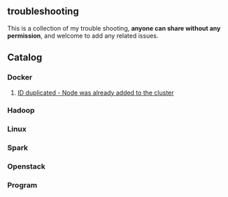 ## troubleshooting

This is a collection of my trouble shooting, **anyone can share without any permission**, and welcome to add any related issues.

## Catalog

### Docker

1. [ID duplicated - Node was already added to the cluster](./docker/swarm/ID_duplicated.md)

### Hadoop

### Linux

### Spark

### Openstack

### Program

